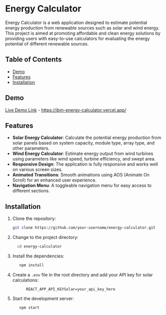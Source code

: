 # Energy Calculator

Energy Calculator is a web application designed to estimate potential energy production from renewable sources such as solar and wind energy. This project is aimed at promoting affordable and clean energy solutions by providing users with easy-to-use calculators for evaluating the energy potential of different renewable sources.

## Table of Contents
- [Demo](#demo)
- [Features](#features)
- [Installation](#installation)
## Demo

[Live Demo Link](#) - https://ibm-energy-calculator.vercel.app/
## Features

- **Solar Energy Calculator**: Calculate the potential energy production from solar panels based on system capacity, module type, array type, and other parameters.
- **Wind Energy Calculator**: Estimate energy output from wind turbines using parameters like wind speed, turbine efficiency, and swept area.
- **Responsive Design**: The application is fully responsive and works well on various screen sizes.
- **Animated Transitions**: Smooth animations using AOS (Animate On Scroll) for an enhanced user experience.
- **Navigation Menu**: A toggleable navigation menu for easy access to different sections.

## Installation

1. Clone the repository:
   ```bash
   git clone https://github.com/your-username/energy-calculator.git
2. Change to the project directory:
    ```bash
      cd energy-calculator
3. Install the dependencies:
   ```bash
      npm install
4. Create a `.env` file in the root directory and add your API key for solar calculations:
    ```plaintext
          REACT_APP_API_KEYSolar=your_api_key_here
5. Start the development server:
   ```bash
      npm start

